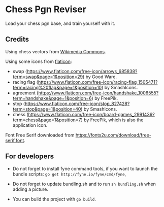 # Chess Pgn Reviser

Load your chess pgn base, and train yourself with it.

## Credits

Using chess vectors from [Wikimedia Commons](https://commons.wikimedia.org/wiki/Category:SVG_chess_pieces).

Using some icons from [flaticon](https://www.flaticon.com/):

* swap (https://www.flaticon.com/free-icon/arrows_685838?term=swap&page=1&position=29) by Good Ware.
* racing flag (https://www.flaticon.com/free-icon/racing-flag_1505471?term=racing%20flag&page=1&position=10) by SmashIcons.
* agreement (https://www.flaticon.com/free-icon/handshake_1006555?term=handshake&page=1&position=6) by FreePik.
* stop (https://www.flaticon.com/free-icon/stop_827428?term=stop&page=1&position=40) by SmashIcons.
* chess (https://www.flaticon.com/free-icon/board-games_2991436?term=chess&page=1&position=7) by FreePik, which is also the application icon.

Font Free Serif downloaded from https://fonts2u.com/download/free-serif.font.

## For developers

* Do not forget to install fyne command tools, if you want to launch the bundle scripts: `go get http://fyne.io/fyne/cmd/fyne`,

* Do not forget to update bundling.sh and to run `sh bundling.sh` when adding a picture.

* You can build the project with `go build`.